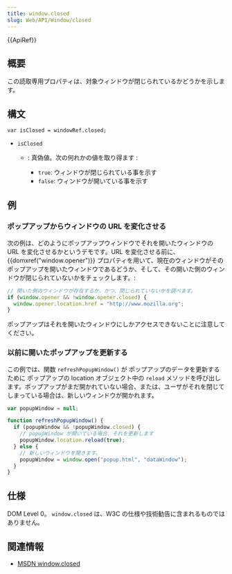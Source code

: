 ```yaml
---
title: window.closed
slug: Web/API/Window/closed
---
```


{{ApiRef}}

## 概要

この読取専用プロパティは、対象ウィンドウが閉じられているかどうかを示します。

## 構文

```
var isClosed = windowRef.closed;
```

- `isClosed`

  - : 真偽値。次の何れかの値を取り得ます :

    - `true`: ウィンドウが閉じられている事を示す
    - `false`: ウィンドウが開いている事を示す

## 例

### ポップアップからウィンドウの URL を変化させる

次の例は、どのようにポップアップウィンドウでそれを開いたウィンドウの URL を変化させるかというデモです。URL を変化させる前に、 {{domxref("window.opener")}} プロパティを用いて、現在のウィンドウがそのポップアップを開いたウィンドウであるどうか、そして、その開いた側のウィンドウが閉じられていないかをチェックします。:

```js
// 開いた側のウィンドウが存在するか、かつ、閉じられていないかを調べます。
if (window.opener && !window.opener.closed) {
  window.opener.location.href = "http://www.mozilla.org";
}
```

ポップアップはそれを開いたウィンドウにしかアクセスできないことに注意してください。

### 以前に開いたポップアップを更新する

この例では、関数 `refreshPopupWindow()` が ポップアップのデータを更新するために ポップアップの location オブジェクト中の `reload` メソッドを呼び出します。ポップアップがまだ開かれていない場合、または、ユーザがそれを閉じてしまっている場合は、新しいウィンドウが開かれます。

```js
var popupWindow = null;

function refreshPopupWindow() {
  if (popupWindow && !popupWindow.closed) {
    // popupWindow が開いている場合、それを更新します
    popupWindow.location.reload(true);
  } else {
    // 新しいウィンドウを開きます。
    popupWindow = window.open("popup.html", "dataWindow");
  }
}
```

## 仕様

DOM Level 0。 `window.closed` は、W3C の仕様や技術勧告に含まれるものではありません。

## 関連情報

- [MSDN window.closed](http://msdn.microsoft.com/ja-jp/library/ms533574.aspx)

